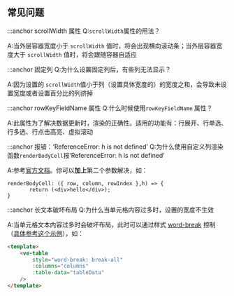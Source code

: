 ## 常见问题

:::anchor scrollWidth 属性
Q:`scrollWidth`属性的用法？

A:当外层容器宽度小于 `scrollWidth` 值时，将会出现横向滚动条；当外层容器宽度大于 `scrollWidth` 值时，将会跟随容器自适应

:::anchor 固定列
Q:为什么设置固定列后，有些列无法显示？

A:因为设置的 `scrollWidth`值小于列（设置具体宽度的）的宽度之和，会导致未设置宽度或者设置百分比的列挤掉

:::anchor rowKeyFieldName 属性
Q:什么时候使用`rowKeyFieldName` 属性？

A:此属性为了解决数据更新时，渲染的正确性。适用的功能有：行展开、行单选、行多选、行点击高亮、虚拟滚动

:::anchor 报错：‘ReferenceError: h is not defined’
Q:为什么使用自定义列渲染函数`renderBodyCell`报‘ReferenceError: h is not defined’

A:参考[官方文档](https://cn.vuejs.org/v2/guide/render-function.html#JSX)。你可以**加上**第二个参数解决，如：

```
renderBodyCell: ({ row, column, rowIndex },h) => {
       return (<div>hello</div>);
}
```

:::anchor 长文本破坏布局
Q:为什么当单元格内容过多时，设置的宽度不生效

A:当单元格文本内容过多时会破坏布局，此时可以通过样式 [word-break](https://developer.mozilla.org/zh-CN/docs/Web/CSS/word-break) 控制（[具体参考这个示例](#/zh/doc/table/column-width?anchor=long-text-destroys-layout)），如：

```html
<template>
    <ve-table
        style="word-break: break-all"
        :columns="columns"
        :table-data="tableData"
    />
</template>
```
